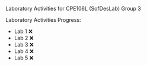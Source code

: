Laboratory Activities for CPE106L (SofDesLab) 
Group 3


Laboratory Activities Progress:
- Lab 1  ❌
- Lab 2  ❌
- Lab 3  ❌
- Lab 4  ❌
- Lab 5  ❌
